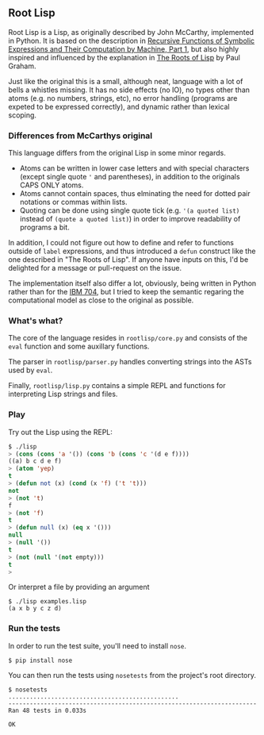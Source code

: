 ## Root Lisp

Root Lisp is a Lisp, as originally described by John McCarthy, implemented in Python. It is based on the description in [Recursive Functions of Symbolic Expressions and Their Computation by Machine, Part 1][rec-func], but also highly inspired and influenced by the explanation in [The Roots of Lisp][roots] by Paul Graham.

[rec-func]: http://citeseerx.ist.psu.edu/viewdoc/download?doi=10.1.1.111.8833&rep=rep1&type=pdf
[roots]: http://www.paulgraham.com/rootsoflisp.html

Just like the original this is a small, although neat, language with a lot of bells a whistles missing. It has no side effects (no IO), no types other than atoms (e.g. no numbers, strings, etc), no error handling (programs are expeted to be expressed correctly), and dynamic rather than lexical scoping.

### Differences from McCarthys original

This language differs from the original Lisp in some minor regards.

- Atoms can be written in lower case letters and with special characters (except single quote `'` and parentheses), in addition to the originals CAPS ONLY atoms. 
- Atoms cannot contain spaces, thus elminating the need for dotted pair notations or commas within lists.
- Quoting can be done using single quote tick (e.g. `'(a quoted list)` instead of `(quote a quoted list)`) in order to improve readability of programs a bit.

In addition, I could not figure out how to define and refer to functions outside of `label` expressions, and thus introduced a `defun` construct like the one described in "The Roots of Lisp". If anyone have inputs on this, I'd be delighted for a message or pull-request on the issue.

The implementation itself also differ a lot, obviously, being written in Python rather than for the [IBM 704](http://en.wikipedia.org/wiki/IBM_704), but I tried to keep the semantic regaring the computational model as close to the original as possible.

### What's what?

The core of the language resides in `rootlisp/core.py` and consists of the `eval` function and some auxillary functions.

The parser in `rootlisp/parser.py` handles converting strings into the ASTs used by `eval`.

Finally, `rootlisp/lisp.py` contains a simple REPL and functions for interpreting Lisp strings and files.

### Play

Try out the Lisp using the REPL:

```lisp
$ ./lisp 
> (cons (cons 'a '()) (cons 'b (cons 'c '(d e f))))                            
((a) b c d e f)
> (atom 'yep)
t
> (defun not (x) (cond (x 'f) ('t 't)))
not
> (not 't)
f
> (not 'f)
t
> (defun null (x) (eq x '()))
null
> (null '())
t
> (not (null '(not empty)))
t
> 
```

Or interpret a file by providing an argument

```
$ ./lisp examples.lisp
(a x b y c z d)
```

### Run the tests

In order to run the test suite, you'll need to install `nose`.

```
$ pip install nose
```

You can then run the tests using `nosetests` from the project's root directory.

```
$ nosetests
................................................
----------------------------------------------------------------------
Ran 48 tests in 0.033s

OK
```
